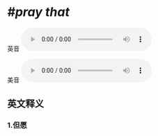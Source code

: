 # ***\#pray that*** 
英音
<audio src="./media/pray that1_AAC.aac" controls="controls"></audio>

美音
<audio src="./media/pray that2_AAC.aac" controls="controls"></audio>



  

英文释义
---
### 1.**但愿**  


